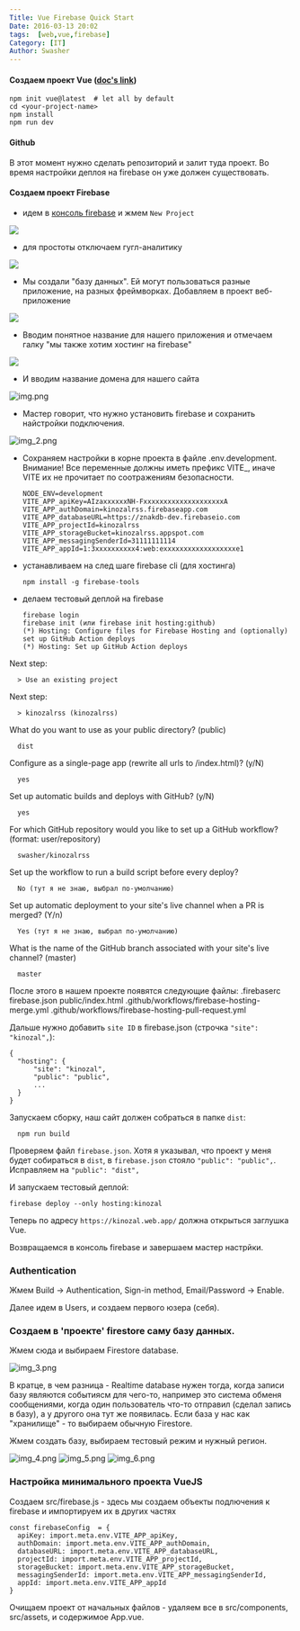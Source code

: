 ```yaml
---
Title: Vue Firebase Quick Start
Date: 2016-03-13 20:02
tags:  [web,vue,firebase]
Category: [IT]
Author: Swasher
---
```


#### Создаем проект Vue ([doc's link](https://vuejs.org/guide/quick-start.html#creating-a-vue-application))

    npm init vue@latest  # let all by default
    cd <your-project-name>
    npm install
    npm run dev

#### Github

В этот момент нужно сделать репозиторий и залит туда проект. Во время настройки деплоя на firebase он уже должен
существовать.

#### Создаем проект Firebase

- идем в [консоль firebase](https://console.firebase.google.com/) и жмем `New Project`

![](step1.png)

- для простоты отключаем гугл-аналитику

![](step2.png)

- Мы создали "базу данных". Ей могут пользоваться разные приложение, на разных фреймворках. Добавляем
  в проект веб-приложение

![](step3.png)

- Вводим понятное название для нашего приложения и отмечаем галку "мы также хотим хостинг на firebase"

![](step4.png)

- И вводим название домена для нашего сайта

![img.png](img.png)

- Мастер говорит, что нужно установить firebase и сохранить найстройки подключения.

![img_2.png](img_2.png)

- Сохраняем настройки в корне проекта в файле .env.development. Внимание! Все переменные должны иметь префикс VITE_,
  иначе VITE их не прочитает по соотражениям безопасности.

      NODE_ENV=development
      VITE_APP_apiKey=AIzaxxxxxxNH-FxxxxxxxxxxxxxxxxxxxxA
      VITE_APP_authDomain=kinozalrss.firebaseapp.com
      VITE_APP_databaseURL=https://znakdb-dev.firebaseio.com
      VITE_APP_projectId=kinozalrss
      VITE_APP_storageBucket=kinozalrss.appspot.com
      VITE_APP_messagingSenderId=31111111114
      VITE_APP_appId=1:3xxxxxxxxxx4:web:exxxxxxxxxxxxxxxxxxe1

- устанавливаем на след шаге firebase cli (для хостинга)

      npm install -g firebase-tools

- делаем тестовый деплой на firebase

      firebase login
      firebase init (или firebase init hosting:github)
      (*) Hosting: Configure files for Firebase Hosting and (optionally) set up GitHub Action deploys
      (*) Hosting: Set up GitHub Action deploys

Next step:

      > Use an existing project

Next step:

      > kinozalrss (kinozalrss)

What do you want to use as your public directory? (public)

      dist

Configure as a single-page app (rewrite all urls to /index.html)? (y/N)

      yes

Set up automatic builds and deploys with GitHub? (y/N)

      yes

For which GitHub repository would you like to set up a GitHub workflow? (format: user/repository)

      swasher/kinozalrss

Set up the workflow to run a build script before every deploy?

      No (тут я не знаю, выбрал по-умолчанию)

Set up automatic deployment to your site's live channel when a PR is merged? (Y/n)

      Yes (тут я не знаю, выбрал по-умолчанию)

What is the name of the GitHub branch associated with your site's live channel? (master)

      master

После этого в нашем проекте появятся следующие файлы:
.firebaserc
firebase.json
public/index.html
.github/workflows/firebase-hosting-merge.yml
.github/workflows/firebase-hosting-pull-request.yml

Дальше нужно добавить `site ID` в firebase.json (строчка `"site": "kinozal",`):

    {
      "hosting": {
          "site": "kinozal",
          "public": "public",
          ...
      }
    }

Запускаем сборку, наш сайт должен собраться в папке `dist`:

      npm run build

Проверяем файл `firebase.json`. Хотя я указывал, что проект у меня будет собираться в `dist`, в `firebase.json` стояло
`"public": "public",`. Исправляем на `"public": "dist",`

И запускаем тестовый деплой:

    firebase deploy --only hosting:kinozal

Теперь по адресу `https://kinozal.web.app/` должна открыться заглушка Vue.

Возвращаемся в консоль firebase и завершаем мастер настрйки.

### Authentication

Жмем Build -> Authentication, Sign-in method, Email/Password -> Enable.

Далее идем в Users, и создаем первого юзера (себя).

### Создаем в 'проекте' firestore саму базу данныx.

Жмем сюда и выбираем Firestore database.

![img_3.png](img_3.png)

В кратце, в чем разница - Realtime database нужен тогда, когда записи базу являются событиясм для чего-то,
например это система обменя сообщениями, когда один пользователь что-то отправил (сделал запись в базу), а
у другого она тут же появилась. Если база у нас как "хранилище" - то выбираем обычную Firestore.

Жмем создать базу, выбираем тестовый режим и нужный регион.

![img_4.png](img_4.png)
![img_5.png](img_5.png)
![img_6.png](img_6.png)

### Настройка минимального проекта VueJS

Создаем src/firebase.js - здесь мы создаем объекты подлючения к firebase и импортируем их в других частях

    const firebaseConfig  = {
      apiKey: import.meta.env.VITE_APP_apiKey,
      authDomain: import.meta.env.VITE_APP_authDomain,
      databaseURL: import.meta.env.VITE_APP_databaseURL,
      projectId: import.meta.env.VITE_APP_projectId,
      storageBucket: import.meta.env.VITE_APP_storageBucket,
      messagingSenderId: import.meta.env.VITE_APP_messagingSenderId,
      appId: import.meta.env.VITE_APP_appId
    }

Очищаем проект от начальных файлов - удаляем все в src/components, src/assets, и содержимое App.vue.

